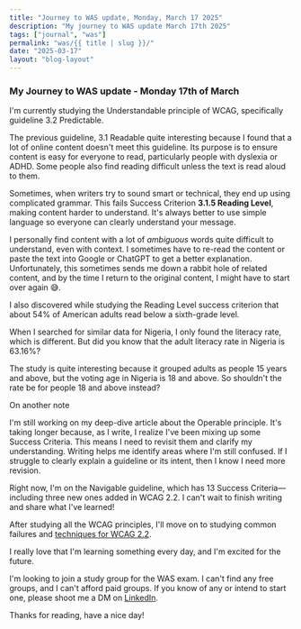 ```yaml
---
title: "Journey to WAS update, Monday, March 17 2025"
description: "My journey to WAS update March 17th 2025"
tags: ["journal", "was"]
permalink: "was/{{ title | slug }}/"
date: "2025-03-17"
layout: "blog-layout"
---
```


<div class="blog">
  <h3>My Journey to WAS update - Monday 17th of March</h3>
  <p>I'm currently studying the Understandable principle of WCAG, specifically guideline 3.2 Predictable.</p>

  <p>The previous guideline, 3.1 Readable quite interesting because I found that a lot of online content doesn't meet
    this
    guideline. Its purpose is to ensure content is easy for everyone to read, particularly people with dyslexia or ADHD.
    Some people also find reading difficult unless the text is read aloud to them.</p>

  <p>Sometimes, when writers try to sound smart or technical, they end up using complicated grammar. This fails Success
    Criterion <strong>3.1.5 Reading Level</strong>, making content harder to understand. It's always better to use
    simple language so everyone can clearly understand your message.</p>

  <p>I personally find content with a lot of <em>ambiguous</em> words quite difficult to understand, even with context.
    I sometimes have to re-read the content or paste the text into Google or ChatGPT to get a better explanation.
    Unfortunately, this sometimes sends me down a rabbit hole of related content, and by the time I return to the
    original content, I might have to start over again <span aria-hidden="true">😅</span>.</p>

  <p>I also discovered while studying the Reading Level success criterion that about 54% of American adults read below a
    sixth-grade level.</p>

  <p>When I searched for similar data for Nigeria, I only found the literacy rate, which is different. But did you know
    that the adult literacy rate in Nigeria is 63.16%?</p>

  <p class="note">The study is quite interesting because it grouped adults as people 15 years and above, but the voting
    age in Nigeria is 18 and above. So shouldn't the rate be for people 18 and above instead?</p>

  <p class="large-text">On another note</p>

  <p>I'm still working on my deep-dive article about the Operable principle. It's taking longer because, as I write, I
    realize I've been mixing up some Success Criteria. This means I need to revisit them and clarify my understanding.
    Writing helps me identify areas where I'm still confused. If I struggle to clearly explain a guideline or its
    intent, then I know I need more revision.</p>

  <p>Right now, I'm on the Navigable guideline, which has 13 Success Criteria—including three new ones added in WCAG
    2.2. I can't wait to finish writing and share what I've learned!</p>

  <p>After studying all the WCAG principles, I'll move on to studying common failures and <a
      href="https://www.w3.org/WAI/WCAG22/Techniques/" target="_blank" rel="noopener noreferrer">techniques for WCAG
      2.2</a>.</p>

  <p>I really love that I'm learning something every day, and I'm excited for the future.</p>

  <p>I'm looking to join a study group for the WAS exam. I can't find any free groups, and I can't afford paid groups.
    If you
    know of any or intend to start one, please shoot me a DM on <a
      href="https://www.linkedin.com/in/elizabeth-meshioye/" target="_blank" rel="noopener noreferrer">LinkedIn</a>.</p>

  <p>Thanks for reading, have a nice day!</p>
</div>